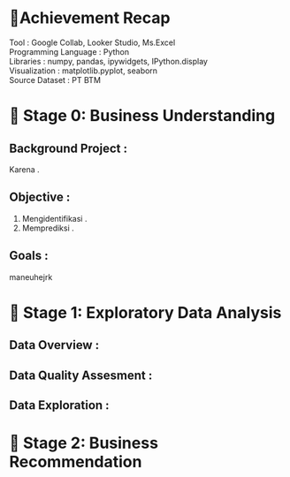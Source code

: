 # 📔**Achievement Recap**
Tool : Google Collab, Looker Studio, Ms.Excel <br>
Programming Language : Python <br>
Libraries : numpy, pandas, ipywidgets, IPython.display<br>
Visualization : matplotlib.pyplot, seaborn<br>
Source Dataset : PT BTM <br>

# 📂 Stage 0: Business Understanding
## Background Project :
Karena .

## Objective :
1. Mengidentifikasi .
2. Memprediksi .

## Goals :
maneuhejrk
<br>

# 📂 Stage 1: Exploratory Data Analysis
## Data Overview :

## Data Quality Assesment :

## Data Exploration :

# 📂 Stage 2: Business Recommendation

